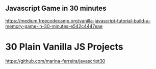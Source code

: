 ## Javascript Game in 30 minutes

https://medium.freecodecamp.org/vanilla-javascript-tutorial-build-a-memory-game-in-30-minutes-e542c4447eae


# 30 Plain Vanilla JS Projects 

https://github.com/marina-ferreira/javascript30


